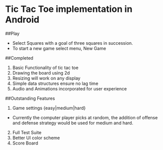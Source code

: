 # Tic Tac Toe implementation in Android

##Play
* Select Squares with a goal of three squares in succession.
* To start a new game select menu, New Game

##Completed
1. Basic Functionality of tic tac toe
2. Drawing the board using 2d
3. Resizing will work on any display
4. Simple data structures ensure no lag time
5. Audio and Animations incorporated for user experience

##Outstanding Features
1. Game settings {easy|medium|hard}
  * Currently the computer player picks at random, the addition of offense and defense strategy would be used for medium and hard.
2. Full Test Suite
3. Better UI color scheme
4. Score Board